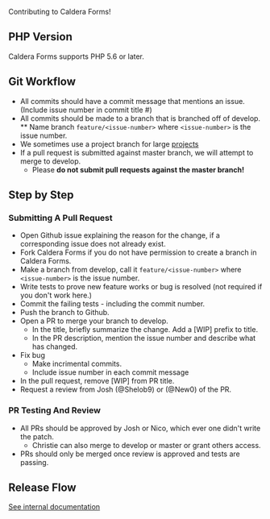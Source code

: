 Contributing to Caldera Forms!


## PHP Version
Caldera Forms supports PHP 5.6 or later.

## Git Workflow
* All commits should have a commit message that mentions an issue. (Include issue number in commit title #<issue-number>)
* All commits should be made to a branch that is branched off of develop.
** Name branch `feature/<issue-number>` where `<issue-number>` is the issue number.
* We sometimes use a project branch for large [projects](https://github.com/CalderaWP/Caldera-Forms/projects)
* If a pull request is submitted against master branch, we will attempt to merge to develop.
	* Please __do not submit pull requests against the master branch!__

## Step by Step
### Submitting A Pull Request
* Open Github issue explaining the reason for the change, if a corresponding issue does not already exist.
* Fork Caldera Forms if you do not have permission to create a branch in Caldera Forms.
* Make a branch from develop, call it `feature/<issue-number>` where `<issue-number>` is the issue number.
* Write tests to prove new feature works or bug is resolved (not required if you don't work here.)
* Commit the failing tests - including the commit number.
* Push the branch to Github.
* Open a PR to merge your branch to develop.
	- In the title, briefly summarize the change. Add a [WIP] prefix to title.
	- In the PR description, mention the issue number and describe what has changed.
* Fix bug
	- Make incrimental commits.
	- Include issue number in  each commit message
* In the pull request, remove [WIP] from PR title.
* Request a review from Josh (@Shelob9) or (@New0) of the PR.

### PR Testing And Review
* All PRs should be approved by Josh or Nico, which ever one didn't write the patch.
	- Christie can also merge to develop or master or grant others access.
* PRs should only be merged once review is approved and tests are passing.

## Release Flow
[See internal documentation](http://handbook.calderawp.com/how-to-release-caldera-forms-to-wordpress-org/)
